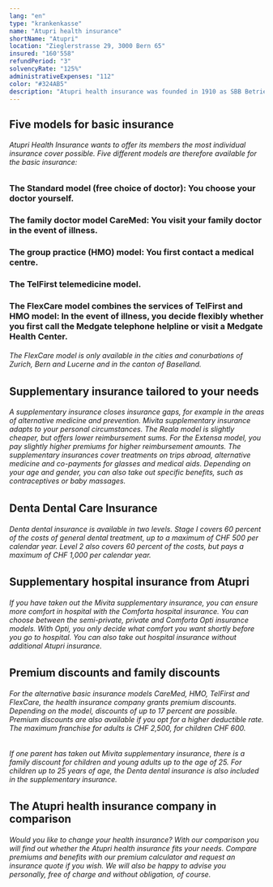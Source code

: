 ```yaml
---
lang: "en"
type: "krankenkasse"
name: "Atupri health insurance"
shortName: "Atupri"
location: "Zieglerstrasse 29, 3000 Bern 65"
insured: "160'558"
refundPeriod: "3"
solvencyRate: "125%"
administrativeExpenses: "112"
color: "#324AB5"
description: "Atupri health insurance was founded in 1910 as SBB Betriebskrankenkasse. From 1995, the reorientation towards an open health insurance fund for all Swiss policyholders began, followed by the renaming in 2002. Today, the company is one of the 15 largest health insurers in Switzerland. In the standard model of compulsory basic insurance alone, the health insurance fund has around 176,000 members. Whether an Atupri health insurance suits you is shown in our comparison."
---
```


## Five models for basic insurance

###### Atupri Health Insurance wants to offer its members the most individual insurance cover possible. Five different models are therefore available for the basic insurance:

### The Standard model (free choice of doctor): You choose your doctor yourself.

### The family doctor model CareMed: You visit your family doctor in the event of illness.

### The group practice (HMO) model: You first contact a medical centre.

### The TelFirst telemedicine model.

### The FlexCare model combines the services of TelFirst and HMO model: In the event of illness, you decide flexibly whether you first call the Medgate telephone helpline or visit a Medgate Health Center.

###### The FlexCare model is only available in the cities and conurbations of Zurich, Bern and Lucerne and in the canton of Baselland.

## Supplementary insurance tailored to your needs

###### A supplementary insurance closes insurance gaps, for example in the areas of alternative medicine and prevention. Mivita supplementary insurance adapts to your personal circumstances. The Reala model is slightly cheaper, but offers lower reimbursement sums. For the Extensa model, you pay slightly higher premiums for higher reimbursement amounts. The supplementary insurances cover treatments on trips abroad, alternative medicine and co-payments for glasses and medical aids. Depending on your age and gender, you can also take out specific benefits, such as contraceptives or baby massages.

## Denta Dental Care Insurance

###### Denta dental insurance is available in two levels. Stage I covers 60 percent of the costs of general dental treatment, up to a maximum of CHF 500 per calendar year. Level 2 also covers 60 percent of the costs, but pays a maximum of CHF 1,000 per calendar year.

## Supplementary hospital insurance from Atupri

###### If you have taken out the Mivita supplementary insurance, you can ensure more comfort in hospital with the Comforta hospital insurance. You can choose between the semi-private, private and Comforta Opti insurance models. With Opti, you only decide what comfort you want shortly before you go to hospital. You can also take out hospital insurance without additional Atupri insurance.

## Premium discounts and family discounts

###### For the alternative basic insurance models CareMed, HMO, TelFirst and FlexCare, the health insurance company grants premium discounts. Depending on the model, discounts of up to 17 percent are possible. Premium discounts are also available if you opt for a higher deductible rate. The maximum franchise for adults is CHF 2,500, for children CHF 600.

###### If one parent has taken out Mivita supplementary insurance, there is a family discount for children and young adults up to the age of 25. For children up to 25 years of age, the Denta dental insurance is also included in the supplementary insurance.

## The Atupri health insurance company in comparison

###### Would you like to change your health insurance? With our comparison you will find out whether the Atupri health insurance fits your needs. Compare premiums and benefits with our premium calculator and request an insurance quote if you wish. We will also be happy to advise you personally, free of charge and without obligation, of course.
